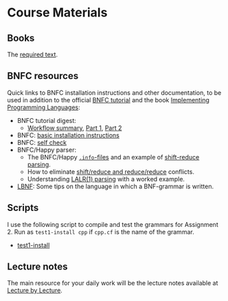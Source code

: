 # Course Materials

## Books

The [required text](required-text.md).

## BNFC resources

Quick links to BNFC installation instructions and other documentation, to be used in addition to the official [BNFC tutorial](http://bnfc.digitalgrammars.com/tutorial/bnfc-tutorial.html) and the  book [Implementing Programming Languages](http://www.grammaticalframework.org/ipl-book/):

- BNFC tutorial digest:
  - [Workflow summary](bnfc-workflow-summary.md), [Part 1](bnfc-tutorial-short.md), [Part 2](bnfc-tutorial-C--.md)
- BNFC: [basic installation instructions](https://github.com/alexhkurz/compiler-construction-2020/blob/master/BNFC-installation.md)
- BNFC: [self check](https://github.com/alexhkurz/compiler-construction-2020/blob/master/BNFC-example.md)
- BNFC/Happy parser:
  - The BNFC/Happy [`.info`-files](https://hackmd.io/@alexhkurz/rk5PsF2EI#The-info-file-of-a-Happy-parser) and an example of [shift-reduce parsing](https://hackmd.io/@alexhkurz/rk5PsF2EI).
  - How to eliminate [shift/reduce and reduce/reduce](https://hackmd.io/@alexhkurz/SJx6T5R48) conflicts.
  - Understanding [LALR(1) parsing](https://hackmd.io/@alexhkurz/SJ4sbGyrU) with a worked example.
- [LBNF](https://hackmd.io/@alexhkurz/rkYR4-VH8): Some tips on the language in which a BNF-grammar is written.

## Scripts

I use the following script to compile and test the grammars for Assignment 2. Run as `test1-install cpp` if `cpp.cf` is the name of the grammar.

- [test1-install](https://github.com/alexhkurz/compiler-construction-2021/blob/master/Sources/Scripts/test1-install)

## Lecture notes

The main resource for your daily work will be the lecture notes available at [Lecture by Lecture](lecture-by-lecture.md).